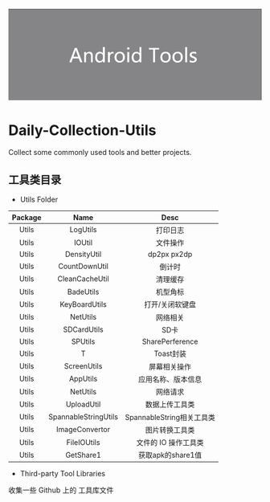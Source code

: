 ![avatar](/assets/icon.png)

# Daily-Collection-Utils

Collect some commonly used tools and better projects.

## 工具类目录

- Utils Folder


| Package | Name | Desc | 
| :-: | :-: | :-: | 
| Utils | LogUtils | 打印日志 | 
| Utils | IOUtil | 文件操作 | 
| Utils | DensityUtil | dp2px px2dp |
| Utils | CountDownUtil | 倒计时 |
| Utils | CleanCacheUtil | 清理缓存 |
| Utils | BadeUtils | 机型角标 |
| Utils | KeyBoardUtils | 打开/关闭软键盘 |
| Utils | NetUtils | 网络相关 |
| Utils | SDCardUtils | SD卡 |
| Utils | SPUtils | SharePerference |
| Utils | T | Toast封装 |
| Utils | ScreenUtils | 屏幕相关操作 |
| Utils | AppUtils | 应用名称、版本信息 |
| Utils | NetUtils | 网络请求 |
| Utils | UploadUtil | 数据上传工具类 |
| Utils | SpannableStringUtils | SpannableString相关工具类 |
| Utils | ImageConvertor | 图片转换工具类 |
| Utils | FileIOUtils | 文件的 IO 操作工具类 |
| Utils | GetShare1 | 获取apk的share1值 |


- Third-party Tool Libraries

收集一些 Github 上的 工具库文件

